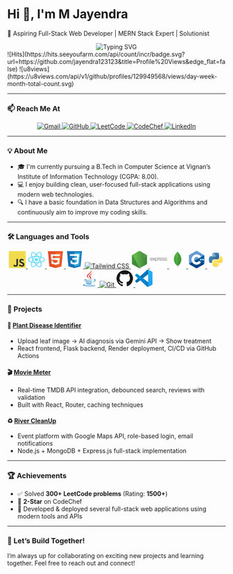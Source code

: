 # Hi 👋, I'm M Jayendra

🚀 Aspiring Full-Stack Web Developer | MERN Stack Expert | Solutionist

<div align="center">
  <img src="https://readme-typing-svg.herokuapp.com?font=Fira+Code&size=22&pause=1000&center=true&vCenter=true&width=600&lines=Full-Stack+Web+Developer;MERN+Stack+Expert" alt="Typing SVG" />
</div>
![Hits](https://hits.seeyoufarm.com/api/count/incr/badge.svg?url=https://github.com/jayendra123123&title=Profile%20Views&edge_flat=false)
![u8views](https://u8views.com/api/v1/github/profiles/129949568/views/day-week-month-total-count.svg)



---
### 📫 Reach Me At

<p align="center">
  <a href="mailto:jayendramalla26@gmail.com" target="_blank">
    <img src="https://img.shields.io/badge/-Gmail-D14836?style=for-the-badge&logo=gmail&logoColor=white" alt="Gmail"/>
  </a>
  <a href="https://github.com/jayendra123123" target="_blank">
    <img src="https://img.shields.io/badge/-GitHub-181717?style=for-the-badge&logo=github&logoColor=white" alt="GitHub"/>
  </a>
  <a href="https://leetcode.com/u/jayendra_26/" target="_blank">
    <img src="https://img.shields.io/badge/-LeetCode-FFA116?style=for-the-badge&logo=leetcode&logoColor=black" alt="LeetCode"/>
  </a>
  <a href="https://www.codechef.com/users/malla_jayendra" target="_blank">
    <img src="https://img.shields.io/badge/-CodeChef-5B4638?style=for-the-badge&logo=codechef&logoColor=white" alt="CodeChef"/>
  </a>
    <a href="https://linkedin.com/in/jayendra-malla-1a77b6256" target="_blank">
    <img src="https://img.shields.io/badge/-LinkedIn-0A66C2?style=for-the-badge&logo=linkedin&logoColor=white" alt="LinkedIn"/>
  </a>
</p>

---

### 💡 About Me
- 🎓 I'm currently pursuing a B.Tech in Computer Science at Vignan’s Institute of Information Technology (CGPA: 8.00).
- 💻 I enjoy building clean, user-focused full-stack applications using modern web technologies.
- 🔍 I have a basic foundation in Data Structures and Algorithms and continuously aim to improve my coding skills.

---

### 🛠️ Languages and Tools

<p align="center">
  <!-- Frontend -->
  <a href="https://developer.mozilla.org/en-US/docs/Web/JavaScript" target="_blank">
    <img src="https://raw.githubusercontent.com/devicons/devicon/master/icons/javascript/javascript-original.svg" alt="JavaScript" width="40" height="40"/>
  </a>
  <a href="https://reactjs.org/" target="_blank">
    <img src="https://raw.githubusercontent.com/devicons/devicon/master/icons/react/react-original.svg" alt="React" width="40" height="40"/>
  </a>
  <a href="https://developer.mozilla.org/en-US/docs/Web/HTML" target="_blank">
    <img src="https://raw.githubusercontent.com/devicons/devicon/master/icons/html5/html5-original.svg" alt="HTML5" width="40" height="40"/>
  </a>
  <a href="https://developer.mozilla.org/en-US/docs/Web/CSS" target="_blank">
    <img src="https://raw.githubusercontent.com/devicons/devicon/master/icons/css3/css3-original.svg" alt="CSS3" width="40" height="40"/>
  </a>
  <a href="https://tailwindcss.com/" target="_blank">
    <img src="https://www.vectorlogo.zone/logos/tailwindcss/tailwindcss-icon.svg" alt="Tailwind CSS" width="40" height="40"/>
  </a>
  
  <!-- Backend -->
  <a href="https://nodejs.org" target="_blank">
    <img src="https://raw.githubusercontent.com/devicons/devicon/master/icons/nodejs/nodejs-original.svg" alt="Node.js" width="40" height="40"/>
  </a>
  <a href="https://expressjs.com/" target="_blank">
    <img src="https://raw.githubusercontent.com/devicons/devicon/master/icons/express/express-original-wordmark.svg" alt="Express.js" width="40" height="40"/>
  </a>
  
  <!-- Database -->
  <a href="https://www.mongodb.com/" target="_blank">
    <img src="https://raw.githubusercontent.com/devicons/devicon/master/icons/mongodb/mongodb-original.svg" alt="MongoDB" width="40" height="40"/>
  </a>
  
  <!-- Programming Languages -->
  <a href="https://isocpp.org/" target="_blank">
    <img src="https://raw.githubusercontent.com/devicons/devicon/master/icons/cplusplus/cplusplus-original.svg" alt="C++" width="40" height="40"/>
  </a>
  <a href="https://www.python.org/" target="_blank">
    <img src="https://raw.githubusercontent.com/devicons/devicon/master/icons/python/python-original.svg" alt="Python" width="40" height="40"/>
  </a>
  <a href="https://www.java.com/" target="_blank">
    <img src="https://raw.githubusercontent.com/devicons/devicon/master/icons/java/java-original.svg" alt="Java" width="40" height="40"/>
  </a>
  
  <!-- Tools -->
  <a href="https://git-scm.com/" target="_blank">
    <img src="https://www.vectorlogo.zone/logos/git-scm/git-scm-icon.svg" alt="Git" width="40" height="40"/>
  </a>
  <a href="https://github.com/" target="_blank">
    <img src="https://raw.githubusercontent.com/devicons/devicon/master/icons/github/github-original.svg" alt="GitHub" width="40" height="40"/>
  </a>
  <a href="https://code.visualstudio.com/" target="_blank">
    <img src="https://raw.githubusercontent.com/devicons/devicon/master/icons/vscode/vscode-original.svg" alt="VS Code" width="40" height="40"/>
  </a>
</p>

---

### 🔨 Projects

#### 🌿 [Plant Disease Identifier](https://github.com/jayendra123123/plant)
- Upload leaf image → AI diagnosis via Gemini API → Show treatment
- React frontend, Flask backend, Render deployment, CI/CD via GitHub Actions

#### 🎬 [Movie Meter](https://github.com/jayendra123123/movie-review)
- Real-time TMDB API integration, debounced search, reviews with validation
- Built with React, Router, caching techniques

#### ♻️ [River CleanUp](https://github.com/jayendra123123/clean-up)
- Event platform with Google Maps API, role-based login, email notifications
- Node.js + MongoDB + Express.js full-stack implementation

---

### 🏆 Achievements
- ✅ Solved **300+ LeetCode problems** (Rating: **1500+**)  
- 🥈 **2-Star** on CodeChef  
- 🧩 Developed & deployed several full-stack web applications using modern tools and APIs  

---

### 🚀 Let’s Build Together!
I’m always up for collaborating on exciting new projects and learning together. Feel free to reach out and connect!
